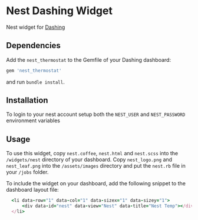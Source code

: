 Nest Dashing Widget 
===================

Nest widget for [Dashing](http://shopify.github.com/dashing)
 
## Dependencies

Add the `nest_thermostat` to the Gemfile of your Dashing dashboard:

```ruby
gem 'nest_thermostat'
```

and run `bundle install`.

## Installation

To login to your nest account setup both the `NEST_USER` and `NEST_PASSWORD` environment variables

## Usage

To use this widget, copy `nest.coffee`, `nest.html` and `nest.scss` into the `/widgets/nest` directory of your dashboard. Copy `nest_logo.png` and `nest_leaf.png` into the `/assets/images` directory and put the `nest.rb` file in your `/jobs` folder.

To include the widget on your dashboard, add the following snippet to the dashboard layout file:

```ruby
  <li data-row="1" data-col="1" data-sizex="1" data-sizey="1">
      <div data-id="nest" data-view="Nest" data-title="Nest Temp"></div>
  </li>  
```
